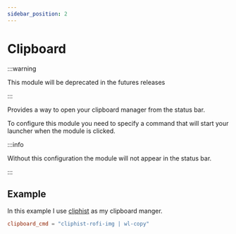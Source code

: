 ```yaml
---
sidebar_position: 2
---
```


# Clipboard

:::warning

This module will be deprecated in the futures releases

:::

Provides a way to open your clipboard manager from the status bar.

To configure this module you need to specify a command that will
start your launcher when the module is clicked.

:::info

Without this configuration the module will not appear in the status bar.

:::

## Example

In this example I use [cliphist](https://github.com/sentriz/cliphist)
as my clipboard manger.

```toml
clipboard_cmd = "cliphist-rofi-img | wl-copy"
```
